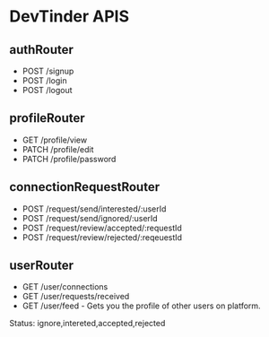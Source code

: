 # DevTinder APIS
## authRouter
- POST /signup
- POST /login
- POST /logout

## profileRouter
- GET /profile/view
- PATCH /profile/edit
- PATCH /profile/password 

## connectionRequestRouter
- POST /request/send/interested/:userId
- POST /request/send/ignored/:userId
- POST /request/review/accepted/:requestId
- POST /request/review/rejected/:reqeuestId

## userRouter
- GET /user/connections
- GET /user/requests/received
- GET /user/feed - Gets you the profile of other users on platform.


Status: ignore,intereted,accepted,rejected